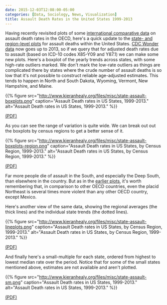 ```yaml
---
date: 2015-12-03T12:08:00-05:00
categories: [Data, Sociology, News, Visualization]
title: Assault Death Rates in the United States 1999-2013
---
```


Having recently revisited plots of some [international comparative data](http://kieranhealy.org/blog/archives/2015/10/01/assault-death-rates-1960-2013/) on assault death rates in the OECD, here's a quick update to the [state- and region-level plots](http://kieranhealy.org/blog/archives/2012/07/21/assault-deaths-within-the-united-states/) for assault deaths within the United States. [CDC Wonder data](http://wonder.cdc.gov/) now goes up to 2013, so if we query that for adjusted death rates due to assault (based on ICD-10 codes X85-Y09 and Y87.1) we can make some new plots. Here's a boxplot of the yearly trends across states, with some high-rate outliers marked. We don't mark the low-rate outliers as things are complicated there by states where the crude number of assault deaths is so low that it's not possible to construct reliable age-adjusted estimates. This tends to happen in North and South Dakota, Wyoming, Vermont, New Hampshire, and Maine.

{{% figure src="http://www.kieranhealy.org/files/misc/state-assault-boxplots.png" caption="Assault Death rates in US States, 1999-2013." alt="Assault Death rates in US States, 1999-2013." %}}

[(PDF)](http://www.kieranhealy.org/files/misc/state-assault-boxplots.pdf)

As you can see the range of variation is quite wide. We can break out out the boxplots by census regions to get a better sense of it.

{{% figure src="http://www.kieranhealy.org/files/misc/state-assault-boxplots-region.png" caption="Assault Death rates in US States, by Census Region, 1999-2013." alt="Assault Death rates in US States, by Census Region, 1999-2013." %}}

[(PDF)](http://www.kieranhealy.org/files/misc/state-assault-boxplots-region.pdf)

Far more people die of assault in the South, and especially the Deep South, than elsewhere in the country. But as in the [earlier plots](http://kieranhealy.org/blog/archives/2012/07/21/assault-deaths-within-the-united-states/), it's worth remembering that, in comparison to other OECD countries, even the placid Northeast is several times more violent than any other OECD country, except Mexico.

Here's another view of the same data, showing the regional averages (the thick lines) and the individual state trends (the dotted lines). 

{{% figure src="http://www.kieranhealy.org/files/misc/state-assault-lineplots.png" caption="Assault Death rates in US States, by Census Region, 1999-2013." alt="Assault Death rates in US States, by Census Region, 1999-2013." %}}

[(PDF)](http://www.kieranhealy.org/files/misc/state-assault-lineplots.pdf)

And finally here's a small-multiple for each state, ordered from highest to lowest median rate over the period. Notice that for some of the small states mentioned above, estimates are not available and aren't plotted.

{{% figure src="http://www.kieranhealy.org/files/misc/state-assault-sm.png" caption="Assault Death rates in US States, 1999-2013." alt="Assault Death rates in US States, 1999-2013." %}}

[(PDF)](http://www.kieranhealy.org/files/misc/state-assault-sm.pdf)
